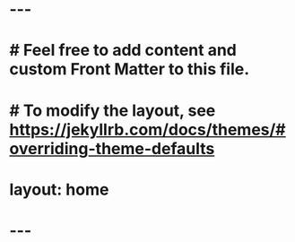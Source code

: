 # ---

# # Feel free to add content and custom Front Matter to this file.

# # To modify the layout, see https://jekyllrb.com/docs/themes/#overriding-theme-defaults

# layout: home

# ---
